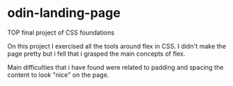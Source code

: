 # odin-landing-page
TOP final project of CSS foundations

On this project I exercised all the tools around flex in CSS.
I didn't make the page pretty but i fell that i grasped the main concepts of flex.

Main difficulties that i have found were related to padding and spacing the content to look "nice" on the page.